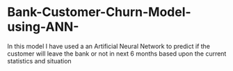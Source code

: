 # Bank-Customer-Churn-Model-using-ANN-
In this model I have used a an Artificial Neural Network to predict if the customer will leave the bank or not in next 6 months based upon the current statistics and situation
